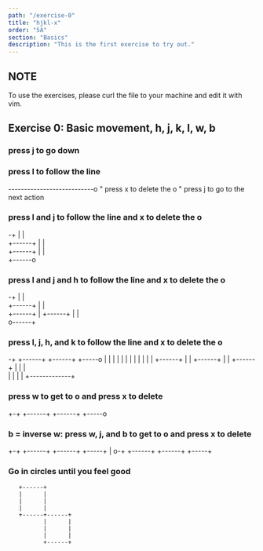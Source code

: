 ```yaml
---
path: "/exercise-0"
title: "hjkl-x"
order: "5A"
section: "Basics"
description: "This is the first exercise to try out."
---
```

## NOTE
To use the exercises, please curl the file to your machine and edit it with vim.

## Exercise 0: Basic movement, h, j, k, l, w, b
### press j to go down

### press l to follow the line
---------------------------o " press x to delete the o
                             " press j to go to the next action




### press l and j to follow the line and x to delete the o
-+
 |
 |                          
 +------+
        |
        |                          
        +------+
               |
               |                          
               +------o

### press l and j and h to follow the line and x to delete the o
-+
 |
 |                          
 +------+
        |
        |                          
 +------+
 |
 +------+
        |
        |                          
 o------+

### press l, j, h, and k to follow the line and x to delete the o
-+      +------+      +------+      +-----o
 |      |      |      |      |      |
 |      |      |      |      |      |
 +------+      |      |      +------+
               |      |
        +------+      |
        |             |  
        |             |
        |             |
        +-------------+

### press w to get to o and press x to delete
+-+      +------+      +------+      +-----o

### b = inverse w: press w, j, and b to get to o and press x to delete
+-+      +------+      +------+      +-----+
                                           |
o-+      +------+      +------+      +-----+

### Go in circles until you feel good

       +------+
       |      |
       |      |
       |      |
       +------+------+
              |      |
              |      |
              |      |
              +------+
